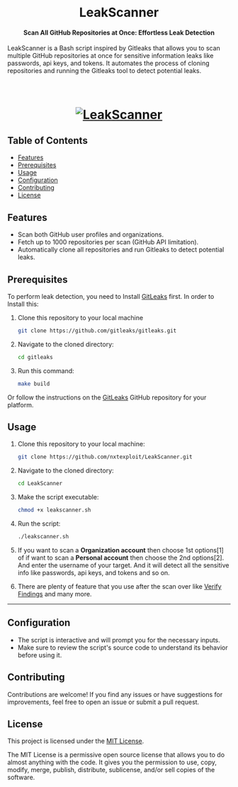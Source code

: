 <h1 align="center">
  <br>
  LeakScanner
  <br>
</h1>

<h4 align="center">Scan All GitHub Repositories at Once: Effortless Leak Detection</h4>


LeakScanner is a Bash script inspired by Gitleaks that allows you to scan multiple GitHub repositories at once for sensitive information leaks like passwords, api keys, and tokens. It automates the process of cloning repositories and running the Gitleaks tool to detect potential leaks.

<h1 align="center">
  <br>
  <a href="https://github.com/nxtexploit/LeakScanner"><img src="https://i.imgur.com/QpYpp7J.png" alt="LeakScanner"></a>

</h1>

## Table of Contents

- [Features](#features)
- [Prerequisites](#prerequisites)
- [Usage](#usage)
- [Configuration](#configuration)
- [Contributing](#contributing)
- [License](#license)

## Features

- Scan both GitHub user profiles and organizations.
- Fetch up to 1000 repositories per scan (GitHub API limitation).
- Automatically clone all repositories and run Gitleaks to detect potential leaks.


## Prerequisites

To perform leak detection, you need to Install [GitLeaks](https://github.com/gitleaks/gitleaks) first. In order to Install this:
1. Clone this repository to your local machine
    ```bash
    git clone https://github.com/gitleaks/gitleaks.git
    ```
2. Navigate to the cloned directory:
    ```bash
    cd gitleaks
    ```
3. Run this command:
    ```bash
    make build
    ```
Or follow the instructions on the [GitLeaks](https://github.com/gitleaks/gitleaks) GitHub repository for your platform.

## Usage

1. Clone this repository to your local machine:

   ```bash
   git clone https://github.com/nxtexploit/LeakScanner.git
   ```
2. Navigate to the cloned directory:
    ```bash
    cd LeakScanner
   ```
3. Make the script executable:
    ```bash
    chmod +x leakscanner.sh
    ```
4. Run the script:
    ```bash
   ./leakscanner.sh
    ```
5. If you want to scan a **Organization account** then choose 1st options[1] of if want to scan a **Personal account** then choose the 2nd options[2]. And enter the username of your target. And it will detect all the sensitive info like passwords, api keys, and tokens and so on.


6. There are plenty of feature that you use after the scan over like [Verify Findings](https://github.com/gitleaks/gitleaks#verify-findings) and many more.
---
## Configuration

+ The script is interactive and will prompt you for the necessary inputs.
+ Make sure to review the script's source code to understand its behavior before using it.

## Contributing

Contributions are welcome! If you find any issues or have suggestions for improvements, feel free to open an issue or submit a pull request.

## License


This project is licensed under the [MIT License](LICENSE).

The MIT License is a permissive open source license that allows you to do almost anything with the code. It gives you the permission to use, copy, modify, merge, publish, distribute, sublicense, and/or sell copies of the software.



